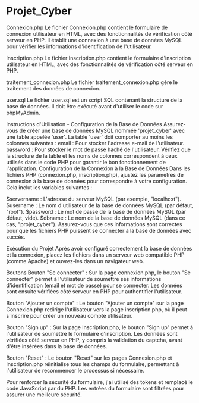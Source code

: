 # Projet_Cyber
Connexion.php
Le fichier Connexion.php contient le formulaire de connexion utilisateur en HTML, avec des fonctionnalités de vérification côté serveur en PHP. Il établit une connexion à une base de données MySQL pour vérifier les informations d'identification de l'utilisateur.

Inscription.php
Le fichier Inscription.php contient le formulaire d'inscription utilisateur en HTML, avec des fonctionnalités de vérification côté serveur en PHP.

traitement_connexion.php
Le fichier traitement_connexion.php gère le traitement des données de connexion.

user.sql
Le fichier user.sql est un script SQL contenant la structure de la base de données. Il doit être exécuté avant d'utiliser le code sur phpMyAdmin.

Instructions d'Utilisation - Configuration de la Base de Données
Assurez-vous de créer une base de données MySQL nommée 'projet_cyber' avec une table appelée 'user'.
La table 'user' doit comporter au moins les colonnes suivantes :
email : Pour stocker l'adresse e-mail de l'utilisateur.
password : Pour stocker le mot de passe haché de l'utilisateur.
Vérifiez que la structure de la table et les noms de colonnes correspondent à ceux utilisés dans le code PHP pour garantir le bon fonctionnement de l'application.
Configuration de la Connexion à la Base de Données
Dans les fichiers PHP (connexion.php, inscription.php), ajustez les paramètres de connexion à la base de données pour correspondre à votre configuration. Cela inclut les variables suivantes :

$servername : L'adresse du serveur MySQL (par exemple, "localhost").
$username : Le nom d'utilisateur de la base de données MySQL (par défaut, "root").
$password : Le mot de passe de la base de données MySQL (par défaut, vide).
$dbname : Le nom de la base de données MySQL (dans ce cas, "projet_cyber").
Assurez-vous que ces informations sont correctes pour que les fichiers PHP puissent se connecter à la base de données avec succès.

Exécution du Projet
Après avoir configuré correctement la base de données et la connexion, placez les fichiers dans un serveur web compatible PHP (comme Apache) et ouvrez-les dans un navigateur web.

Boutons
Bouton "Se connecter" : Sur la page connexion.php, le bouton "Se connecter" permet à l'utilisateur de soumettre ses informations d'identification (email et mot de passe) pour se connecter. Les données sont ensuite vérifiées côté serveur en PHP pour authentifier l'utilisateur.

Bouton "Ajouter un compte" : Le bouton "Ajouter un compte" sur la page Connexion.php redirige l'utilisateur vers la page inscription.php, où il peut s'inscrire pour créer un nouveau compte utilisateur.

Bouton "Sign up" : Sur la page Inscription.php, le bouton "Sign up" permet à l'utilisateur de soumettre le formulaire d'inscription. Les données sont vérifiées côté serveur en PHP, y compris la validation du captcha, avant d'être insérées dans la base de données.

Bouton "Reset" : Le bouton "Reset" sur les pages Connexion.php et Inscription.php réinitialise tous les champs du formulaire, permettant à l'utilisateur de recommencer le processus si nécessaire.

Pour renforcer la sécurité du formulaire, j'ai utilisé des tokens et remplacé le code JavaScript par du PHP. Les entrées du formulaire sont filtrées pour assurer une meilleure sécurité.


















